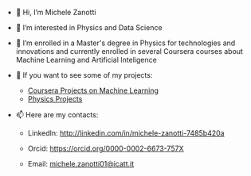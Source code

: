 - 👋 Hi, I’m Michele Zanotti 
- 👀 I’m interested in Physics and Data Science
- 🌱 I’m enrolled in a Master's degree in Physics for technologies and innovations and currently enrolled in several Coursera courses about Machine Learning and Artificial Inteligence 
- 💼 If you want to see some of my projects:

    - [Coursera Projects on Machine Learning]()
    - [Physics Projects]()
- 📫 Here are my contacts:

    - LinkedIn: http://linkedin.com/in/michele-zanotti-7485b420a
    
    - Orcid: https://orcid.org/0000-0002-6673-757X

    - Email: michele.zanotti01@icatt.it
